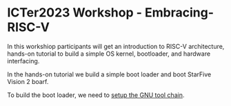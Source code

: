 # ICTer2023 Workshop - Embracing-RISC-V


In this workshiop participants will get an introduction to RISC-V architecture, hands-on tutorial to build a simple OS kernel, bootloader, and hardware interfacing.

In the hands-on tutorial we build a simple boot loader and boot StarFive Vision 2 boarf. 

To build the boot loader, we need to [setup the GNU tool chain](). 




